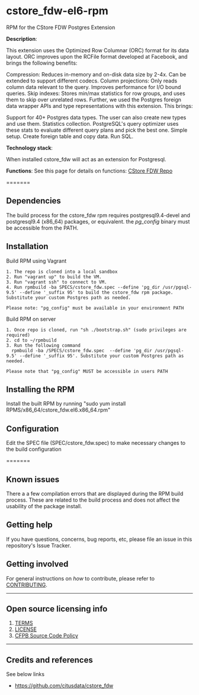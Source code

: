 # cstore_fdw-el6-rpm
RPM for the CStore FDW Postgres Extension

**Description**:

This extension uses the Optimized Row Columnar (ORC) format for its data layout. ORC improves upon the RCFile format developed at Facebook, and brings the following benefits:

Compression: Reduces in-memory and on-disk data size by 2-4x. Can be extended to support different codecs.
Column projections: Only reads column data relevant to the query. Improves performance for I/O bound queries.
Skip indexes: Stores min/max statistics for row groups, and uses them to skip over unrelated rows.
Further, we used the Postgres foreign data wrapper APIs and type representations with this extension. This brings:

Support for 40+ Postgres data types. The user can also create new types and use them.
Statistics collection. PostgreSQL's query optimizer uses these stats to evaluate different query plans and pick the best one.
Simple setup. Create foreign table and copy data. Run SQL.

**Technology stack**:

When installed cstore_fdw will act as an extension for Postgresql.

**Functions**:
See this page for details on functions: [CStore FDW Repo](https://github.com/citusdata/cstore_fdw)

=======

## Dependencies

The build process for the cstore_fdw rpm requires postgresql9.4-devel and postgresql9.4 (x86_64) packages, or equivalent.  the *pg_config* binary must be accessible from the PATH.

## Installation

Build RPM using Vagrant

    1. The repo is cloned into a local sandbox
    2. Run "vagrant up" to build the VM.
    3. Run "vagrant ssh" to connect to VM.
    4. Run rpmbuild -ba SPECS/cstore_fdw.spec --define 'pg_dir /usr/pgsql-9.5' --define '_suffix 95' to build the cstore_fdw rpm package.  Substitute your custom Postgres path as needed.

    Please note: "pg_config" must be available in your environment PATH

Build RPM on server

    1. Once repo is cloned, run "sh ./bootstrap.sh" (sudo privileges are required)
    2. cd to ~/rpmbuild
    3. Run the following command
      rpmbuild -ba /SPECS/cstore_fdw.spec  --define 'pg_dir /usr/pgsql-9.5' --define '_suffix 95'. Substitute your custom Postgres path as needed.

    Please note that "pg_config" MUST be accessible in users PATH

## Installing the RPM

Install the built RPM by running "sudo yum install RPMS/x86_64/cstore_fdw.el6.x86_64.rpm"


## Configuration

Edit the SPEC file (SPEC/cstore_fdw.spec) to make necessary changes to the build configuration

=======

## Known issues

There a a few compilation errors that are displayed during the RPM build process.
These are related to the build process and does not affect the usability of the package install.

## Getting help

If you have questions, concerns, bug reports, etc, please file an issue in this repository's Issue Tracker.

## Getting involved

For general instructions on _how_ to contribute, please refer to [CONTRIBUTING](CONTRIBUTING.md).

----

## Open source licensing info
1. [TERMS](TERMS.md)
2. [LICENSE](LICENSE)
3. [CFPB Source Code Policy](https://github.com/cfpb/source-code-policy/)

----

## Credits and references

See below links

- https://github.com/citusdata/cstore_fdw
